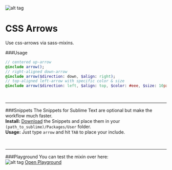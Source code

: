 ![alt tag](https://dl.dropboxusercontent.com/u/7534528/HFC/Relay/devices.jpg)
# CSS Arrows
Use css-arrows via sass-mixins.<br>



###Usage

```sass
// centered up-arrow
@include arrow(); 
// right-aligned down-arrow
@include arrow($direction: down, $align: right);
// top-aligned left-arrow with specific color & size
@include arrow($direction: left, $align: top, $color: #eee, $size: 10px);
```


<br><hr>
###Snippets
The Snippets for Sublime Text are optional but make the workflow much faster. <br>
**Install:** [Download](https://dl.dropboxusercontent.com/u/7534528/HFC/Relay/snippets.zip) the Snippets and place them in your `(path_to_sublime)/Packages/User` folder.<br>
**Usage:** Just type `arrow` and hit `TAB` to place your include.

<br><hr>
###Playground
You can test the mixin over here:<br>
![alt tag](https://dl.dropboxusercontent.com/u/7534528/HFC/Relay/code-playground.svg)
[Open Playground](http://codepen.io/NilsDannemann/pen/RrEJPL/?editors=1100)